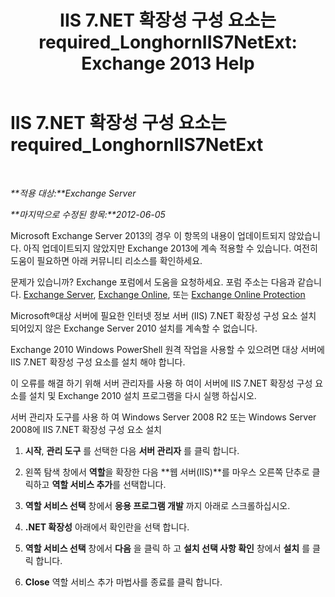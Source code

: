 ﻿---
title: 'IIS 7.NET 확장성 구성 요소는 required_LonghornIIS7NetExt: Exchange 2013 Help'
TOCTitle: IIS 7.NET 확장성 구성 요소는 required_LonghornIIS7NetExt
ms:assetid: 8b481626-b68a-4fba-b66e-a02c03856bfd
ms:mtpsurl: https://technet.microsoft.com/ko-kr/library/ms.exch.setupreadiness.longhorniis7netext(v=EXCHG.150)
ms:contentKeyID: 50483621
ms.date: 05/22/2018
mtps_version: v=EXCHG.150
ms.translationtype: MT
---

# IIS 7.NET 확장성 구성 요소는 required\_LonghornIIS7NetExt

 

_**적용 대상:**Exchange Server_

_**마지막으로 수정된 항목:**2012-06-05_

Microsoft Exchange Server 2013의 경우 이 항목의 내용이 업데이트되지 않았습니다. 아직 업데이트되지 않았지만 Exchange 2013에 계속 적용할 수 있습니다. 여전히 도움이 필요하면 아래 커뮤니티 리소스를 확인하세요.

문제가 있습니까? Exchange 포럼에서 도움을 요청하세요. 포럼 주소는 다음과 같습니다. [Exchange Server](https://go.microsoft.com/fwlink/p/?linkid=60612), [Exchange Online](https://go.microsoft.com/fwlink/p/?linkid=267542), 또는 [Exchange Online Protection](https://go.microsoft.com/fwlink/p/?linkid=285351)

Microsoft®대상 서버에 필요한 인터넷 정보 서버 (IIS) 7.NET 확장성 구성 요소 설치 되어있지 않은 Exchange Server 2010 설치를 계속할 수 없습니다.

Exchange 2010 Windows PowerShell 원격 작업을 사용할 수 있으려면 대상 서버에 IIS 7.NET 확장성 구성 요소를 설치 해야 합니다.

이 오류를 해결 하기 위해 서버 관리자를 사용 하 여이 서버에 IIS 7.NET 확장성 구성 요소를 설치 및 Exchange 2010 설치 프로그램을 다시 실행 하십시오.

서버 관리자 도구를 사용 하 여 Windows Server 2008 R2 또는 Windows Server 2008에 IIS 7.NET 확장성 구성 요소 설치

1.  **시작**, **관리 도구** 를 선택한 다음 **서버 관리자** 를 클릭 합니다.

2.  왼쪽 탐색 창에서 **역할**을 확장한 다음 **웹 서버(IIS)**를 마우스 오른쪽 단추로 클릭하고 **역할 서비스 추가**를 선택합니다.

3.  **역할 서비스 선택** 창에서 **응용 프로그램 개발** 까지 아래로 스크롤하십시오.

4.  **.NET 확장성** 아래에서 확인란을 선택 합니다.

5.  **역할 서비스 선택** 창에서 **다음** 을 클릭 하 고 **설치 선택 사항 확인** 창에서 **설치** 를 클릭 합니다.

6.  **Close** 역할 서비스 추가 마법사를 종료를 클릭 합니다.

